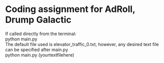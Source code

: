 <h1>Coding assignment for AdRoll, Drump Galactic </h1>
<p>
	If called directly from the terminal: <br/>
	python main.py <br/>
	The default file used is elevator_traffic_0.txt, however, any desired text file can be specified after main.py <br/>
	python main.py (yourtextfilehere)
</p>